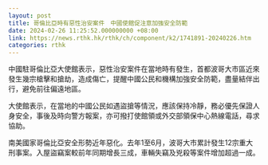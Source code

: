 ```yaml
---
layout: post
title: 哥倫比亞時有惡性治安案件　中國使館促注意加強安全防範
date: 2024-02-26 11:25:52.000000000 +08:00
link: https://news.rthk.hk/rthk/ch/component/k2/1741891-20240226.htm
categories: rthk
---
```


中國駐哥倫比亞大使館表示，惡性治安案件在當地時有發生，首都波哥大市區近來發生幾宗槍擊和搶劫，造成傷亡，提醒中國公民和機構加強安全防範，盡量結伴出行，避免前往偏遠地區。

大使館表示，在當地的中國公民如遇盜搶等情況，應該保持冷靜，務必優先保證人身安全，事後及時向警方報案，亦可撥打使館領或外交部領保中心熱線電話，尋求協助。

南美國家哥倫比亞安全形勢近年惡化。去年1至6月，波哥大市累計發生12宗重大刑事案。入屋盜竊案較前年同期增長三成，車輛失竊及兇殺等案件增加超過一成。

